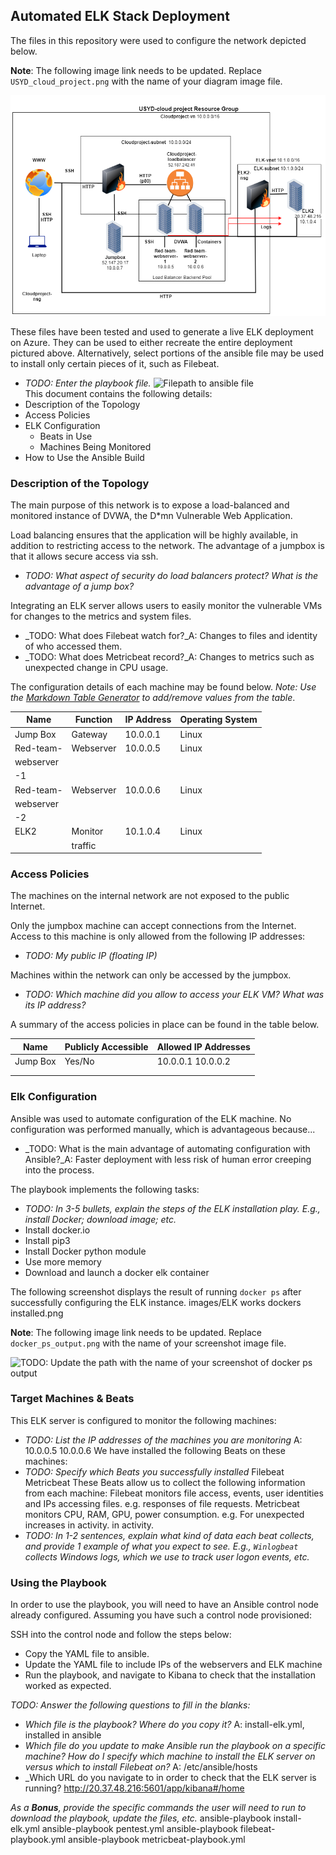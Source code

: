 ## Automated ELK Stack Deployment

The files in this repository were used to configure the network depicted below.

**Note**: The following image link needs to be updated. Replace `USYD_cloud_project.png` with the name of your diagram image file.  

![TODO: Update the path with the name of your diagram](images/USYD_cloud_project.png)

These files have been tested and used to generate a live ELK deployment on Azure. They can be used to either recreate the entire deployment pictured above. Alternatively, select portions of the ansible file may be used to install only certain pieces of it, such as Filebeat.

  - _TODO: Enter the playbook file._
![Filepath to ansible file](YAMLfiles/pentest.yml)    
This document contains the following details:
- Description of the Topology
- Access Policies
- ELK Configuration
  - Beats in Use
  - Machines Being Monitored
- How to Use the Ansible Build


### Description of the Topology

The main purpose of this network is to expose a load-balanced and monitored instance of DVWA, the D*mn Vulnerable Web Application.

Load balancing ensures that the application will be highly available, in addition to restricting access to the network. The advantage of a jumpbox is that it allows secure access via ssh.
- _TODO: What aspect of security do load balancers protect? What is the advantage of a jump box?_

Integrating an ELK server allows users to easily monitor the vulnerable VMs for changes to the metrics and system files.
- _TODO: What does Filebeat watch for?_A: Changes to files and identity of who accessed them.
- _TODO: What does Metricbeat record?_A: Changes to metrics such as unexpected change in CPU usage. 

The configuration details of each machine may be found below.
_Note: Use the [Markdown Table Generator](http://www.tablesgenerator.com/markdown_tables) to add/remove values from the table_.

| Name     | Function | IP Address | Operating System |
|----------|----------|------------|------------------|
| Jump Box | Gateway  | 10.0.0.1   | Linux            |
| Red-team-| Webserver| 10.0.0.5   | Linux            |
| webserver|          |            |                  |
| -1       |          |            |                  | 
| Red-team-| Webserver| 10.0.0.6   | Linux            |
| webserver|          |            |                  |  
| -2       |          |            |                  |
| ELK2     | Monitor  | 10.1.0.4   | Linux            |
|          | traffic  |            |                  |         

### Access Policies

The machines on the internal network are not exposed to the public Internet. 

Only the jumpbox machine can accept connections from the Internet. Access to this machine is only allowed from the following IP addresses:
- _TODO: My public IP (floating IP)_

Machines within the network can only be accessed by the jumpbox.
- _TODO: Which machine did you allow to access your ELK VM? What was its IP address?_

A summary of the access policies in place can be found in the table below.

| Name     | Publicly Accessible | Allowed IP Addresses |
|----------|---------------------|----------------------|
| Jump Box | Yes/No              | 10.0.0.1 10.0.0.2    |
|          |                     |                      |
|          |                     |                      |

### Elk Configuration

Ansible was used to automate configuration of the ELK machine. No configuration was performed manually, which is advantageous because...
- _TODO: What is the main advantage of automating configuration with Ansible?_A: Faster deployment with less risk of human error creeping into the process.

The playbook implements the following tasks:
- _TODO: In 3-5 bullets, explain the steps of the ELK installation play. E.g., install Docker; download image; etc._
- Install docker.io
- Install pip3
- Install Docker python module
- Use more memory
- Download and launch a docker elk container

The following screenshot displays the result of running `docker ps` after successfully configuring the ELK instance.
images/ELK works dockers installed.png

**Note**: The following image link needs to be updated. Replace `docker_ps_output.png` with the name of your screenshot image file.  


![TODO: Update the path with the name of your screenshot of docker ps output](Images/docker_ps_output.png)

### Target Machines & Beats
This ELK server is configured to monitor the following machines:
- _TODO: List the IP addresses of the machines you are monitoring_
A: 10.0.0.5
   10.0.0.6
We have installed the following Beats on these machines:
- _TODO: Specify which Beats you successfully installed_
Filebeat
Metricbeat
These Beats allow us to collect the following information from each machine:
Filebeat monitors file access, events, user identities and IPs accessing files. e.g. responses of file requests.
Metricbeat monitors CPU, RAM, GPU, power consumption. e.g. For unexpected increases in activity. 
in activity.
- _TODO: In 1-2 sentences, explain what kind of data each beat collects, and provide 1 example of what you expect to see. E.g., `Winlogbeat` collects Windows logs, which we use to track user logon events, etc._

### Using the Playbook
In order to use the playbook, you will need to have an Ansible control node already configured. Assuming you have such a control node provisioned: 

SSH into the control node and follow the steps below:
- Copy the YAML file to ansible.
- Update the YAML file to include IPs of the webservers and ELK machine
- Run the playbook, and navigate to Kibana to check that the installation worked as expected.

_TODO: Answer the following questions to fill in the blanks:_
- _Which file is the playbook? Where do you copy it?_
A: install-elk.yml, installed in ansible
- _Which file do you update to make Ansible run the playbook on a specific machine? How do I specify which machine to install the ELK server on versus which to install Filebeat on?_
A: /etc/ansible/hosts
- _Which URL do you navigate to in order to check that the ELK server is running? http://20.37.48.216:5601/app/kibana#/home

_As a **Bonus**, provide the specific commands the user will need to run to download the playbook, update the files, etc._
ansible-playbook install-elk.yml
ansible-playbook pentest.yml
ansible-playbook filebeat-playbook.yml
ansible-playbook metricbeat-playbook.yml